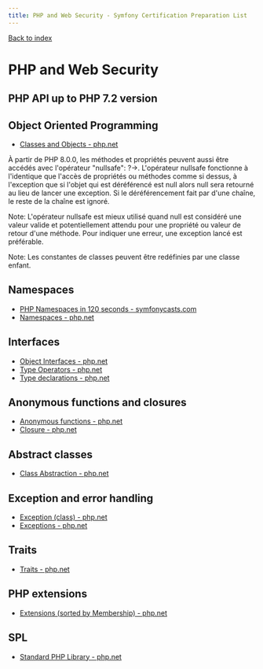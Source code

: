 ```yaml
---
title: PHP and Web Security - Symfony Certification Preparation List
---
```

[Back to index](../readme.md#table-of-contents)

# PHP and Web Security

## PHP API up to PHP 7.2 version

## Object Oriented Programming
- [Classes and Objects - php.net](http://php.net/manual/en/language.oop5.php)

À partir de PHP 8.0.0, les méthodes et propriétés peuvent aussi être accédés avec l'opérateur "nullsafe": ?->. L'opérateur nullsafe fonctionne à l'identique que l'accès de propriétés ou méthodes comme si dessus, à l'exception que si l'objet qui est déréférencé est null alors null sera retourné au lieu de lancer une exception. Si le déréférencement fait par d'une chaîne, le reste de la chaîne est ignoré.

Note:
L'opérateur nullsafe est mieux utilisé quand null est considéré une valeur valide et potentiellement attendu pour une propriété ou valeur de retour d'une méthode. Pour indiquer une erreur, une exception lancé est préférable.

Note:
Les constantes de classes peuvent être redéfinies par une classe enfant.


## Namespaces
- [PHP Namespaces in 120 seconds - symfonycasts.com](https://symfonycasts.com/screencast/php-namespaces-in-120-seconds)
- [Namespaces - php.net](http://php.net/manual/en/language.namespaces.php)

## Interfaces
- [Object Interfaces - php.net](http://php.net/manual/en/language.oop5.interfaces.php)
- [Type Operators - php.net](http://php.net/manual/en/language.operators.type.php)
- [Type declarations - php.net](http://php.net/manual/en/functions.arguments.php#functions.arguments.type-declaration)

## Anonymous functions and closures
- [Anonymous functions - php.net](http://php.net/manual/en/functions.anonymous.php)
- [Closure - php.net](http://php.net/manual/en/class.closure.php)

## Abstract classes
- [Class Abstraction - php.net](http://php.net/manual/en/language.oop5.abstract.php)

## Exception and error handling
- [Exception (class) - php.net](http://php.net/manual/en/class.exception.php)
- [Exceptions - php.net](http://php.net/manual/en/language.exceptions.php)

## Traits
- [Traits - php.net](http://php.net/manual/en/language.oop5.traits.php)

## PHP extensions
- [Extensions (sorted by Membership) - php.net](http://php.net/manual/en/extensions.membership.php)

## SPL
- [Standard PHP Library - php.net](http://php.net/book.spl)
